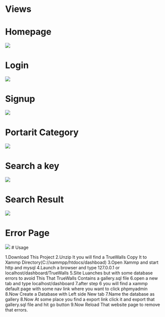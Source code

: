 # Views
<h1>Homepage</h1>
<img src="https://user-images.githubusercontent.com/52311969/74857026-19ef3500-5369-11ea-8f84-44b12ec61d94.png"/>
<h1>Login</h1>
<img src="https://user-images.githubusercontent.com/52311969/74857271-76525480-5369-11ea-96a8-fa9fba0b246c.png"/>
<h1>Signup</h1>
<img src="https://user-images.githubusercontent.com/52311969/74857295-7a7e7200-5369-11ea-913a-4cb95714f1e6.png"/>
<h1>Portarit Category</h1>
<img src="https://user-images.githubusercontent.com/52311969/74857460-b6b1d280-5369-11ea-9452-f66174f6912e.png"/>
<h1>Search a key</h1>
<img src="https://user-images.githubusercontent.com/52311969/74857464-b9acc300-5369-11ea-9969-c4f1bdc19fe1.png"/>
<h1>Search Result</h1>
<img src="https://user-images.githubusercontent.com/52311969/74857688-11e3c500-536a-11ea-8be1-8712dc177cf6.png"/>
<h1>Error Page</h1>
<img src="https://user-images.githubusercontent.com/52311969/74857775-3049c080-536a-11ea-9f45-38c5b18ac964.png"/>
# Usage

1.Download This Project
2.Unzip It you will find a TrueWalls Copy It to Xammp Directory(C://xammpp/htdocs/dashboad)
3.Open Xammp and start http and mysql
4.Launch a browser and type 127.0.0.1 or localhost/dashboard/TrueWalls
5.Site Luanches but with some database errors to avoid This That TrueWalls Contains a gallery.sql file
6.open a new tab and type localhost/dashboard
7.after step 6 you will find a xammp default page with some nav link where you want to click phpmyadmin
8.Now Create a Database with Left side New tab
7.Name the database as gallery
8.Now At some place you find a export link click it and export that gallery.sql file and hit go button
9.Now Reload That website page to remove that errors.
